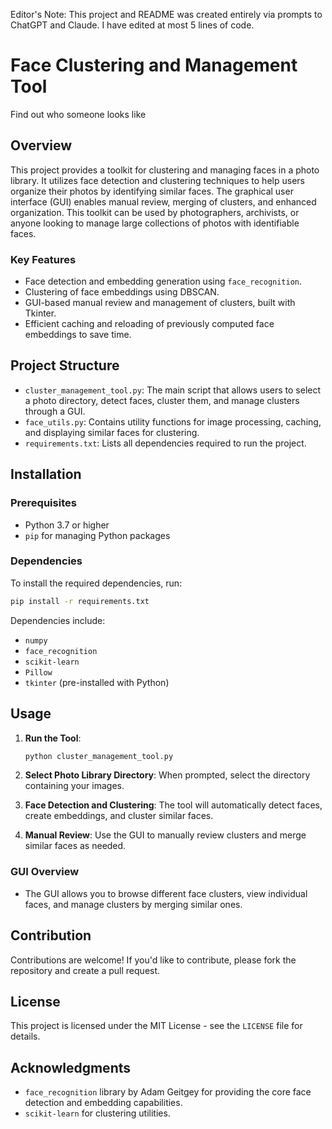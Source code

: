 Editor's Note: This project and README was created entirely via prompts to ChatGPT and Claude. I have edited at most 5 lines of code.

# Face Clustering and Management Tool

Find out who someone looks like

## Overview

This project provides a toolkit for clustering and managing faces in a photo library. It utilizes face detection and clustering techniques to help users organize their photos by identifying similar faces. The graphical user interface (GUI) enables manual review, merging of clusters, and enhanced organization. This toolkit can be used by photographers, archivists, or anyone looking to manage large collections of photos with identifiable faces.

### Key Features

- Face detection and embedding generation using `face_recognition`.
- Clustering of face embeddings using DBSCAN.
- GUI-based manual review and management of clusters, built with Tkinter.
- Efficient caching and reloading of previously computed face embeddings to save time.

## Project Structure

- `cluster_management_tool.py`: The main script that allows users to select a photo directory, detect faces, cluster them, and manage clusters through a GUI.
- `face_utils.py`: Contains utility functions for image processing, caching, and displaying similar faces for clustering.
- `requirements.txt`: Lists all dependencies required to run the project.

## Installation

### Prerequisites

- Python 3.7 or higher
- `pip` for managing Python packages

### Dependencies

To install the required dependencies, run:

```sh
pip install -r requirements.txt
```

Dependencies include:

- `numpy`
- `face_recognition`
- `scikit-learn`
- `Pillow`
- `tkinter` (pre-installed with Python)

## Usage

1. **Run the Tool**:

   ```sh
   python cluster_management_tool.py
   ```

2. **Select Photo Library Directory**: When prompted, select the directory containing your images.

3. **Face Detection and Clustering**: The tool will automatically detect faces, create embeddings, and cluster similar faces.

4. **Manual Review**: Use the GUI to manually review clusters and merge similar faces as needed.

### GUI Overview

- The GUI allows you to browse different face clusters, view individual faces, and manage clusters by merging similar ones.

## Contribution

Contributions are welcome! If you'd like to contribute, please fork the repository and create a pull request.

## License

This project is licensed under the MIT License - see the `LICENSE` file for details.

## Acknowledgments

- `face_recognition` library by Adam Geitgey for providing the core face detection and embedding capabilities.
- `scikit-learn` for clustering utilities.

